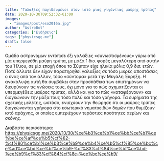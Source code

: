 ```yaml
---
title: "Γαλαξίες παγιδευμένοι στον ιστό μιας γιγάντιας μαύρης τρύπας"
date: 2020-10-30T09:52:32+01:00
images:
  - "images/post/eso2016a.jpg"
author: "AstroBot"
categories: ["Ειδήσεις"]
tags: ["physicsgg.me"]
draft: false
---
```


Ομάδα αστρονόμων εντόπισε έξι γαλαξίες «συνωστισμένους» γύρω από μία υπερμεγέθη μαύρη τρύπα, με μάζα 1 δισ. φορές μεγαλύτερη από αυτήν του Ήλιου, σε μία εποχή όπου το Σύμπαν είχε ηλικία μόλις 0,9 δισ. ετών. Ποτέ άλλοτε δεν είχαν παρατηρηθεί γαλαξίες σε τόσο μικρές αποστάσεις ο ένας από τον άλλον, τόσο «σύντομα» μετά την Μεγάλη Έκρηξη. Η ανακάλυψη αυτή θα συμβάλει στην προσπάθεια των επιστημόνων να διευρύνουν τις γνώσεις τους, όχι μόνο για το πώς σχηματίζονται οι υπερμεγέθεις μαύρες τρύπες, αλλά και για το πώς «καταφέρνουν» και διογκώνουν την μάζα τους τόσο πολύ και τόσο γρήγορα. Τα ευρήματα της σχετικής μελέτης, ωστόσο, ενισχύουν την θεώρηση ότι οι μαύρες τρύπες διογκώνονται γρήγορα στο εσωτερικό νηματοειδών δομών που θυμίζουν ιστό αράχνης, οι οποίες εμπεριέχουν τεράστιες ποσότητες αερίων και σκόνης.

Διαβάστε περισσότερα: https://physicsgg.me/2020/10/30/%ce%b3%ce%b1%ce%bb%ce%b1%ce%be%ce%af%ce%b5%cf%82-%cf%80%ce%b1%ce%b3%ce%b9%ce%b4%ce%b5%cf%85%ce%bc%ce%ad%ce%bd%ce%bf%ce%b9-%cf%83%cf%84%ce%bf%ce%bd-%ce%b9%cf%83%cf%84%cf%8c-%ce%bc%ce%b9/
